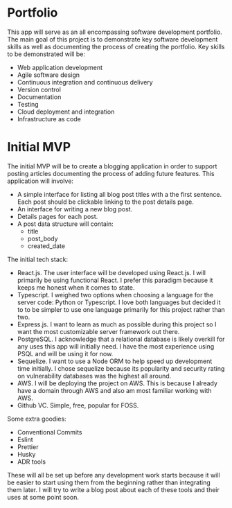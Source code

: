 # Portfolio

This app will serve as an all encompassing software development portfolio. The main goal of this project is to demonstrate key software development skills as well as documenting the process of creating the portfolio. Key skills to be demonstrated will be:

- Web application development
- Agile software design
- Continuous integration and continuous delivery
- Version control
- Documentation
- Testing
- Cloud deployment and integration
- Infrastructure as code

# Initial MVP

The initial MVP will be to create a blogging application in order to support posting articles documenting the process of adding future features. This application will involve:

- A simple interface for listing all blog post titles with a the first sentence. Each post should be clickable linking to the post details page.
- An interface for writing a new blog post.
- Details pages for each post.
- A post data structure will contain:
  - title
  - post_body
  - created_date

The initial tech stack:

- React.js. The user interface will be developed using React.js. I will primarily be using functional React. I prefer this paradigm because it keeps me honest when it comes to state.
- Typescript. I weighed two options when choosing a language for the server code: Python or Typescript. I love both languages but decided it to to be simpler to use one language primarily for this project rather than two.
- Express.js. I want to learn as much as possible during this project so I want the most customizable server framework out there.
- PostgreSQL. I acknowledge that a relational database is likely overkill for any uses this app will initially need. I have the most experience using PSQL and will be using it for now.
- Sequelize. I want to use a Node ORM to help speed up development time initially. I chose sequelize because its popularity and security rating on vulnerability databases was the highest all around.
- AWS. I will be deploying the project on AWS. This is because I already have a domain through AWS and also am most familiar working with AWS.
- Github VC. Simple, free, popular for FOSS.

Some extra goodies:

- Conventional Commits
- Eslint
- Prettier
- Husky
- ADR tools

These will all be set up before any development work starts because it will be easier to start using them from the beginning rather than integrating them later. I will try to write a blog post about each of these tools and their uses at some point soon.
